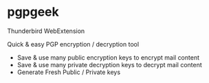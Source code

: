 # pgpgeek
Thunderbird WebExtension

Quick & easy PGP encryption / decryption tool
* Save & use many public encryption keys to encrypt mail content
* Save & use many private decryption keys to decrypt mail content
* Generate Fresh Public / Private keys
